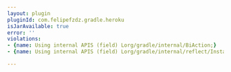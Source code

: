```yaml
---
layout: plugin
pluginId: com.felipefzdz.gradle.heroku
isJarAvailable: true
error: ''
violations:
- {name: Using internal APIS (field) Lorg/gradle/internal/BiAction;}
- {name: Using internal APIS (field) Lorg/gradle/internal/reflect/Instantiator;}

---
```

